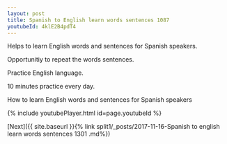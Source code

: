 ```yaml
---
layout: post
title: Spanish to English learn words sentences 1087 
youtubeId: 4klE2B4pdT4
---
```

 
 
Helps to learn English words and sentences for Spanish speakers.

Opportunitiy to repeat the words sentences. 

Practice English language. 
 
10 minutes practice every day. 
 
How to learn English words and sentences for Spanish speakers 
 
{% include youtubePlayer.html id=page.youtubeId %}
 
 
[Next]({{ site.baseurl }}{% link  split1/_posts/2017-11-16-Spanish to english learn words sentences 1301 .md%})
 
